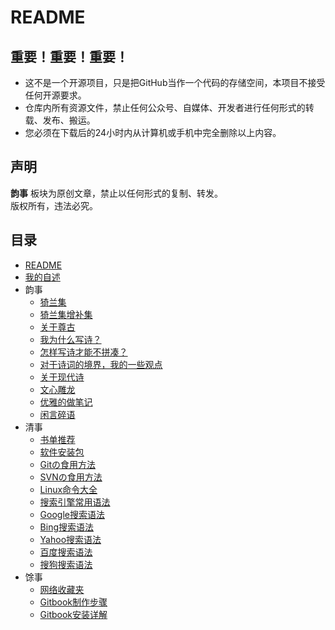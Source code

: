 # README

## 重要！重要！重要！

- 这不是一个开源项目，只是把GitHub当作一个代码的存储空间，本项目不接受任何开源要求。
- 仓库内所有资源文件，禁止任何公众号、自媒体、开发者进行任何形式的转载、发布、搬运。
- 您必须在下载后的24小时内从计算机或手机中完全删除以上内容。

## 声明

**韵事** 板块为原创文章，禁止以任何形式的复制、转发。  
版权所有，违法必究。

## 目录

- [README](README.md)
- [我的自述](ABOUT.md)
- 韵事
  - [猗兰集](韵事/01猗兰集.md)
  - [猗兰集增补集](韵事/01猗兰集增补集.md)
  - [关于尊古](韵事/02尊古.md)
  - [我为什么写诗？](韵事/03我为什么写诗？.md)
  - [怎样写诗才能不拼凑？](韵事/04怎样写诗才能不拼凑？.md)
  - [对于诗词的境界，我的一些观点](韵事/05对于诗词的境界，我的一些观点.md)
  - [关于现代诗](韵事/06关于现代诗.md)
  - [文心雕龙](韵事/07文心雕龙.md)
  - [优雅的做笔记](韵事/08一种优雅の笔记方式.md)
  - [闲言碎语](韵事/闲言碎语.md)
- 清事
  - [书单推荐](清事/书单.md)
  - [软件安装包](清事/software-download.md)
  - [Gitの食用方法](清事/01Gitの食用方法.md)
  - [SVNの食用方法](清事/01SVNの食用方法.md)
  - [Linux命令大全](https://www.linuxcool.com/)
  - [搜索引擎常用语法](清事/00常用语法.md)
  - [Google搜索语法](清事/00Google搜索语法.md)
  - [Bing搜索语法](清事/00Bing搜索语法.md)
  - [Yahoo搜索语法](清事/00Yahoo搜索语法.md)
  - [百度搜索语法](清事/00百度搜索语法.md)
  - [搜狗搜索语法](清事/00搜狗搜索语法.md)
- 馀事
  - [网络收藏夹](馀事/网络收藏夹.md)
  - [Gitbook制作步骤](https://zhuanlan.zhihu.com/p/34946169)
  - [Gitbook安装详解](https://blog.csdn.net/qq_43528771/article/details/107949010)
